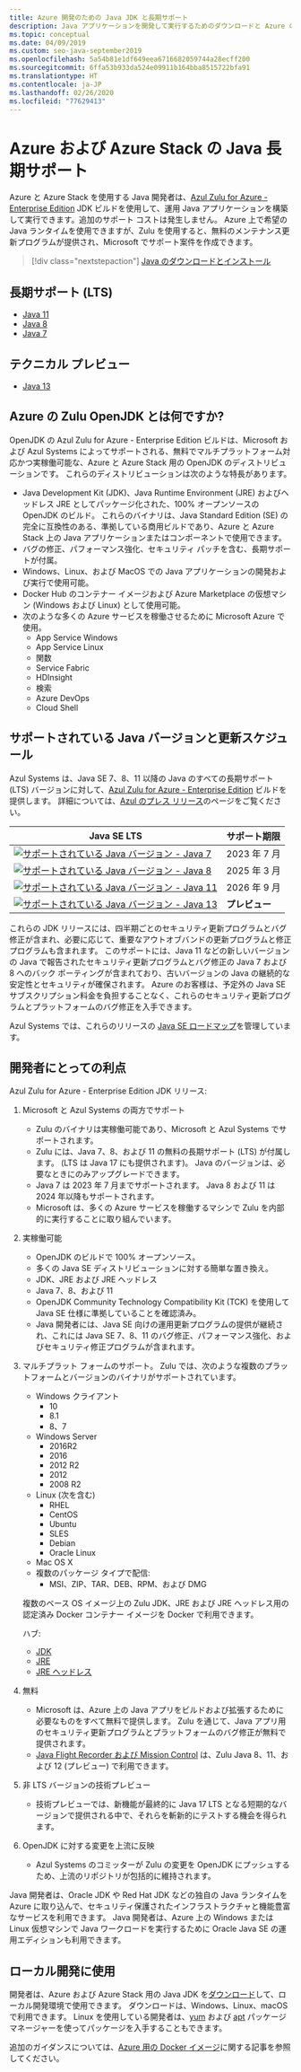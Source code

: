 ```yaml
---
title: Azure 開発のための Java JDK と長期サポート
description: Java アプリケーションを開発して実行するためのダウンロードと Azure のサポートに関する声明。
ms.topic: conceptual
ms.date: 04/09/2019
ms.custom: seo-java-september2019
ms.openlocfilehash: 5a54b81e1df649eea6716682059744a28ecff200
ms.sourcegitcommit: 6ffa53b933da524e09911b164bba8515722bfa91
ms.translationtype: HT
ms.contentlocale: ja-JP
ms.lasthandoff: 02/26/2020
ms.locfileid: "77629413"
---
```

# <a name="java-long-term-support-for-azure-and-azure-stack"></a>Azure および Azure Stack の Java 長期サポート

Azure と Azure Stack を使用する Java 開発者は、[Azul Zulu for Azure - Enterprise Edition](https://www.azul.com/downloads/azure-only/zulu/) JDK ビルドを使用して、運用 Java アプリケーションを構築して実行できます。追加のサポート コストは発生しません。 Azure 上で希望の Java ランタイムを使用できますが、Zulu を使用すると、無料のメンテナンス更新プログラムが提供され、Microsoft でサポート案件を作成できます。

> [!div class="nextstepaction"]
> [Java のダウンロードとインストール](java-jdk-install.md)

## <a name="long-term-support-lts"></a>長期サポート (LTS)

* [Java 11](https://www.azul.com/downloads/azure-only/zulu/?&version=java-11-lts)
* [Java 8](https://www.azul.com/downloads/azure-only/zulu/?&version=java-8-lts)
* [Java 7](https://www.azul.com/downloads/azure-only/zulu/?&version=java-7-lts)

## <a name="technical-preview"></a>テクニカル プレビュー

* [Java 13](https://www.azul.com/downloads/azure-only/zulu/?&version=java-13)

## <a name="what-is-the-zulu-openjdk-for-azure"></a>Azure の Zulu OpenJDK とは何ですか?

OpenJDK の Azul Zulu for Azure - Enterprise Edition ビルドは、Microsoft および Azul Systems によってサポートされる、無料でマルチプラットフォーム対応かつ実稼働可能な、Azure と Azure Stack 用の OpenJDK のディストリビューションです。 これらのディストリビューションは次のような特長があります。

* Java Development Kit (JDK)、Java Runtime Environment (JRE) およびヘッドレス JRE としてパッケージ化された、100% オープンソースの OpenJDK のビルド。 これらのバイナリは、Java Standard Edition (SE) の完全に互換性のある、準拠している商用ビルドであり、Azure と Azure Stack 上の Java アプリケーションまたはコンポーネントで使用できます。
* バグの修正、パフォーマンス強化、セキュリティ パッチを含む、長期サポートが付属。
* Windows、Linux、および MacOS での Java アプリケーションの開発および実行で使用可能。
* Docker Hub のコンテナー イメージおよび Azure Marketplace の仮想マシン (Windows および Linux) として使用可能。
* 次のような多くの Azure サービスを稼働させるために Microsoft Azure で使用。
  * App Service Windows
  * App Service Linux
  * 関数
  * Service Fabric
  * HDInsight
  * 検索
  * Azure DevOps
  * Cloud Shell  

## <a name="supported-java-versions-and-update-schedule"></a>サポートされている Java バージョンと更新スケジュール

Azul Systems は、Java SE 7、8、11 以降の Java のすべての長期サポート (LTS) バージョンに対して、[Azul Zulu for Azure - Enterprise Edition](https://www.azul.com/downloads/azure-only/zulu/) ビルドを提供します。 詳細については、[Azul のプレス リリース](https://www.azul.com/press_release/free-java-production-support-for-microsoft-azure-azure-stack)のページをご覧ください。

|Java SE LTS  |サポート期限  |
|---------|----------|
|[![サポートされている Java バージョン - Java 7](../media/jdk/supported-java-versions-java-7.png)](https://www.azul.com/downloads/azure-only/zulu/?&version=java-7-lts) |2023 年 7 月 |
|[![サポートされている Java バージョン - Java 8](../media/jdk/supported-java-versions-java-8.png)](https://www.azul.com/downloads/azure-only/zulu/?&version=java-8-lts) |2025 年 3 月|
|[![サポートされている Java バージョン - Java 11](../media/jdk/supported-java-versions-java-11.png)](https://www.azul.com/downloads/azure-only/zulu/?&version=java-11-lts) |2026 年 9 月|
|[![サポートされている Java バージョン - Java 13](../media/jdk/supported-java-versions-java-13.png)](https://www.azul.com/downloads/azure-only/zulu/?&version=java-13) |**プレビュー**|

これらの JDK リリースには、四半期ごとのセキュリティ更新プログラムとバグ修正が含まれ、必要に応じて、重要なアウトオブバンドの更新プログラムと修正プログラムも含まれます。  このサポートには、Java 11 などの新しいバージョンの Java で報告されたセキュリティ更新プログラムとバグ修正の Java 7 および 8 へのバック ポーティングが含まれており、古いバージョンの Java の継続的な安定性とセキュリティが確保されます。  Azure のお客様は、予定外の Java SE サブスクリプション料金を負担することなく、これらのセキュリティ更新プログラムとプラットフォームのバグ修正を入手できます。

Azul Systems では、これらのリリースの [Java SE ロードマップ](https://www.azul.com/products/azul_support_roadmap/)を管理しています。

## <a name="benefits-for-developers"></a>開発者にとっての利点

Azul Zulu for Azure - Enterprise Edition JDK リリース:

1. Microsoft と Azul Systems の両方でサポート

   * Zulu のバイナリは実稼働可能であり、Microsoft と Azul Systems でサポートされます。
   * Zulu には、Java 7、8、および 11 の無料の長期サポート (LTS) が付属します。 (LTS は Java 17 にも提供されます)。 Java のバージョンは、必要なときにのみアップグレードできます。
   * Java 7 は 2023 年 7 月までサポートされます。 Java 8 および 11 は 2024 年以降もサポートされます。
   * Microsoft は、多くの Azure サービスを稼働するマシンで Zulu を内部的に実行することに取り組んでいます。

2. 実稼働可能

   * OpenJDK のビルドで 100% オープンソース。
   * 多くの Java SE ディストリビューションに対する簡単な置き換え。
   * JDK、JRE および JRE ヘッドレス
   * Java 7、8、および 11
   * OpenJDK Community Technology Compatibility Kit (TCK) を使用して Java SE 仕様に準拠していることを確認済み。
   * Java 開発者には、Java SE 向けの運用更新プログラムの提供が継続され、これには Java SE 7、8、11 のバグ修正、パフォーマンス強化、およびセキュリティ修正プログラムが含まれます。

3. マルチプラット フォームのサポート。 Zulu では、次のような複数のプラットフォームとバージョンのバイナリがサポートされています。

   * Windows クライアント
     * 10
     * 8.1
     * 8、7
   * Windows Server
     * 2016R2
     * 2016
     * 2012 R2
     * 2012
     * 2008 R2
   * Linux (次を含む)
     * RHEL
     * CentOS
     * Ubuntu
     * SLES
     * Debian
     * Oracle Linux
   * Mac OS X
   * 複数のパッケージ タイプで配信:
     * MSI、ZIP、TAR、DEB、RPM、および DMG

    複数のベース OS イメージ上の Zulu JDK、JRE および JRE ヘッドレス用の認定済み Docker コンテナー イメージを Docker で利用できます。

    ハブ:

    * [JDK](https://hub.docker.com/_/microsoft-java-jdk)
    * [JRE](https://hub.docker.com/_/microsoft-java-jre)
    * [JRE ヘッドレス](https://hub.docker.com/_/microsoft-java-jre-headless)

4. 無料

   * Microsoft は、Azure 上の Java アプリをビルドおよび拡張するために必要なものをすべて無料で提供します。 Zulu を通じて、Java アプリ用のセキュリティ更新プログラムとプラットフォームのバグ修正が無料で提供されます。
   * [Java Flight Recorder および Mission Control](java-jdk-flight-recorder-and-mission-control.md) は、Zulu Java 8、11、および 12 (プレビュー) で利用できます。

5. 非 LTS バージョンの技術プレビュー

   * 技術プレビューでは、新機能が最終的に Java 17 LTS となる短期的なバージョンで提供される中で、それらを斬新的にテストする機会を得られます。

6. OpenJDK に対する変更を上流に反映

   * Azul Systems のコミッターが Zulu の変更を OpenJDK にプッシュするため、上流のリポジトリが包括的に維持されます。

Java 開発者は、Oracle JDK や Red Hat JDK などの独自の Java ランタイムを Azure に取り込んで、セキュリティ保護されたインフラストラクチャと機能豊富なサービスを利用できます。 Java 開発者は、Azure 上の Windows または Linux 仮想マシンで Java ワークロードを実行するために Oracle Java SE の運用エディションも利用できます。

## <a name="use-for-local-development"></a>ローカル開発に使用

開発者は、Azure および Azure Stack 用の Java JDK を[ダウンロード](https://www.azul.com/downloads/azure-only/zulu/)して、ローカル開発環境で使用できます。 ダウンロードは、Windows、Linux、macOS で利用できます。 Linux を使用している開発者は、[yum](https://www.azul.com/downloads/azure-only/zulu/#yum-repo) および [apt](https://www.azul.com/downloads/azure-only/zulu/#apt-repo) パッケージ マネージャーを使ってパッケージを入手することもできます。

追加のガイダンスについては、[Azure 用の Docker イメージ](java-jdk-docker-images.md)に関する記事を参照してください。
